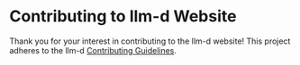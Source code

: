 # Contributing to llm-d Website

Thank you for your interest in contributing to the llm-d website! This project adheres to the llm-d [Contributing Guidelines](https://github.com/llm-d/llm-d/blob/dev/CONTRIBUTING.md). 
